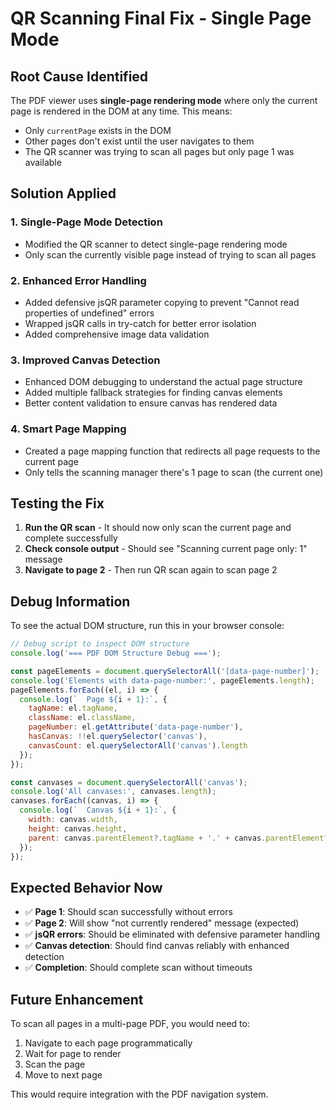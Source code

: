 # QR Scanning Final Fix - Single Page Mode

## Root Cause Identified

The PDF viewer uses **single-page rendering mode** where only the current page is rendered in the DOM at any time. This means:

- Only `currentPage` exists in the DOM
- Other pages don't exist until the user navigates to them
- The QR scanner was trying to scan all pages but only page 1 was available

## Solution Applied

### 1. Single-Page Mode Detection
- Modified the QR scanner to detect single-page rendering mode
- Only scan the currently visible page instead of trying to scan all pages

### 2. Enhanced Error Handling
- Added defensive jsQR parameter copying to prevent "Cannot read properties of undefined" errors
- Wrapped jsQR calls in try-catch for better error isolation
- Added comprehensive image data validation

### 3. Improved Canvas Detection
- Enhanced DOM debugging to understand the actual page structure
- Added multiple fallback strategies for finding canvas elements
- Better content validation to ensure canvas has rendered data

### 4. Smart Page Mapping
- Created a page mapping function that redirects all page requests to the current page
- Only tells the scanning manager there's 1 page to scan (the current one)

## Testing the Fix

1. **Run the QR scan** - It should now only scan the current page and complete successfully
2. **Check console output** - Should see "Scanning current page only: 1" message
3. **Navigate to page 2** - Then run QR scan again to scan page 2

## Debug Information

To see the actual DOM structure, run this in your browser console:

```javascript
// Debug script to inspect DOM structure
console.log('=== PDF DOM Structure Debug ===');

const pageElements = document.querySelectorAll('[data-page-number]');
console.log('Elements with data-page-number:', pageElements.length);
pageElements.forEach((el, i) => {
  console.log(`  Page ${i + 1}:`, {
    tagName: el.tagName,
    className: el.className,
    pageNumber: el.getAttribute('data-page-number'),
    hasCanvas: !!el.querySelector('canvas'),
    canvasCount: el.querySelectorAll('canvas').length
  });
});

const canvases = document.querySelectorAll('canvas');
console.log('All canvases:', canvases.length);
canvases.forEach((canvas, i) => {
  console.log(`  Canvas ${i + 1}:`, {
    width: canvas.width,
    height: canvas.height,
    parent: canvas.parentElement?.tagName + '.' + canvas.parentElement?.className
  });
});
```

## Expected Behavior Now

- ✅ **Page 1**: Should scan successfully without errors
- ✅ **Page 2**: Will show "not currently rendered" message (expected)
- ✅ **jsQR errors**: Should be eliminated with defensive parameter handling
- ✅ **Canvas detection**: Should find canvas reliably with enhanced detection
- ✅ **Completion**: Should complete scan without timeouts

## Future Enhancement

To scan all pages in a multi-page PDF, you would need to:
1. Navigate to each page programmatically
2. Wait for page to render
3. Scan the page
4. Move to next page

This would require integration with the PDF navigation system.
